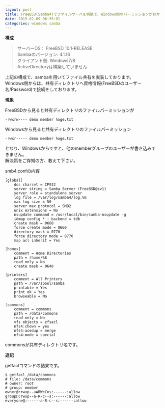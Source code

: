 ```yaml
---
layout: post
title: FreeBSD(Samba4)でファイルサーバを構築で、Windows側のパーミッションがおかしい
date: 2015-02-09 06:35:01
categories: windows samba
---
```

<p><strong>構成</strong></p>

<blockquote>
  <p>サーバーOS： FreeBSD 10.1-RELEASE<br>
  Sambaのバージョン: 4.1.16<br>
  クライアント側: Windows7/8<br>
  ActiveDirectoryは構築していません</p>
</blockquote>

<p>上記の構成で、sambaを用いてファイル共有を実装しております。  <br>
Windows側からは、共有ディレクトリへ資格情報(FreeBSDのユーザー名/Password)で接続をしております。</p>

<p><strong>現象</strong></p>

<p>FreeBSDから見ると共有ディレクトリのファイルパーミッションが</p>

```
-rwxrw---- demo member hoge.txt
```

<p>Windowsから見ると共有ディレクトリのファイルパーミッション</p>

```
-rwxr----- demo member hoge.txt
```

<p>となり、Windowsからですと、他のmemberグループのユーザーが書き込みできません。<br>
解決策をご存知の方、教えて下さい。</p>

<p>smb4.confの内容</p>

```
[global]
    dos charset = CP932
    server string = Samba Server (FreeBSD@sv1)
    server role = standalone server
    log file = /var/log/samba4/log.%m
    max log size = 50
    server max protocol = SMB2
    unix extensions = No
    nsupdate command = /usr/local/bin/samba-nsupdate -g
    idmap config * : backend = tdb
    create mask = 0660
    force create mode = 0660
    directory mask = 0770
    force directory mode = 0770
    map acl inherit = Yes

[homes]
    comment = Home Directories
    path = /home/%S
    read only = No
    create mask = 0640

[printers]
    comment = All Printers
    path = /var/spool/samba
    printable = Yes
    print ok = Yes
    browseable = No

[commons]
    comment = commons
    path = /data/commons
    read only = No
    vfs objects = zfsacl
    nfs4:chown = yes
    nfs4:acedup = merge
    nfs4:mode = special
```

<p>commonsが共有ディレクトリ名です。</p>

<p><strong>追記</strong></p>

<p>getfaclコマンドの結果です。</p>

```
$ getfacl /data/commons
# file: /data/commons
# owner: root
# group: member
owner@:rwxp--aARWcCos:------:allow
group@:rwxp--a-R-c--s:------:allow
everyone@:------a-R-c--s:------:allow
```
